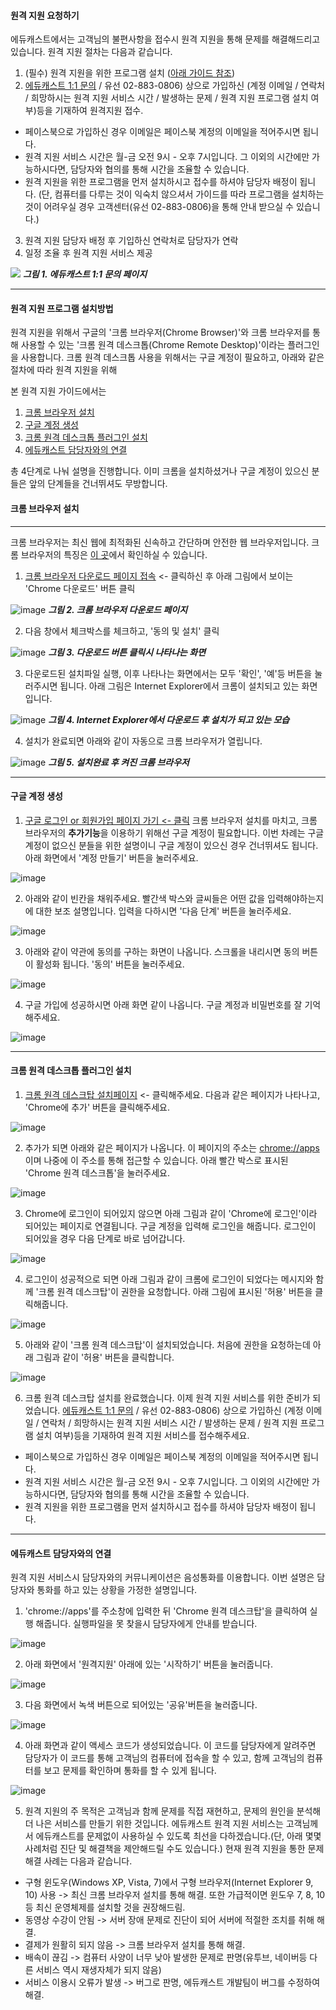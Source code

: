 #### 원격 지원 요청하기
에듀캐스트에서는 고객님의 불편사항을 접수시 원격 지원을 통해 문제를 해결해드리고 있습니다. 원격 지원 절차는 다음과 같습니다.

1. (필수) 원격 지원을 위한 프로그램 설치 ([아래 가이드 참조](#원격-지원-프로그램-설치방법))
2. [에듀캐스트 1:1 문의](https://educast.com/support/inquiry/) / 유선 02-883-0806) 상으로 가입하신 (계정 이메일 / 연락처 / 희망하시는 원격 지원 서비스 시간 / 발생하는 문제 / 원격 지원 프로그램 설치 여부)등을 기재하여 원격지원 접수.
  * 페이스북으로 가입하신 경우 이메일은 페이스북 계정의 이메일을 적어주시면 됩니다.  
  * 원격 지원 서비스 시간은 월-금 오전 9시 - 오후 7시입니다. 그 이외의 시간에만 가능하시다면, 담당자와 협의를 통해 시간을 조율할 수 있습니다.
  * 원격 지원을 위한 프로그램을 먼저 설치하시고 접수를 하셔야 담당자 배정이 됩니다. (단, 컴퓨터를 다루는 것이 익숙치 않으셔서 가이드를 따라 프로그램을 설치하는 것이 어려우실 경우 고객센터(유선 02-883-0806)을 통해 안내 받으실 수 있습니다.)
3. 원격 지원 담당자 배정 후 기입하신 연락처로 담당자가 연락  
4. 일정 조율 후 원격 지원 서비스 제공  

![](https://cloud.githubusercontent.com/assets/7759511/20472990/02ea493a-b001-11e6-8fea-359bbc2b81aa.png)
***그림 1. 에듀캐스트 1:1 문의 페이지***

---

#### 원격 지원 프로그램 설치방법
원격 지원을 위해서 구글의 '크롬 브라우저(Chrome Browser)'와 크롬 브라우저를 통해 사용할 수 있는 '크롬 원격 데스크톱(Chrome Remote Desktop)'이라는 플러그인을 사용합니다. 크롬 원격 데스크톱 사용을 위해서는 구글 계정이 필요하고, 아래와 같은 절차에 따라 원격 지원을 위해  

본 원격 지원 가이드에서는  

1. [크롬 브라우저 설치](#크롬-브라우저-설치)  
2. [구글 계정 생성](#구글-계정-생)  
3. [크롬 원격 데스크톱 플러그인 설치](#크롬-원격-데스크톱-플러그인-설치)  
4. [에듀캐스트 담당자와의 연결](#에듀캐스트-담당자와의-연결)  

총 4단계로  나눠 설명을 진행합니다. 이미 크롬을 설치하셨거나 구글 계정이 있으신 분들은 앞의 단계들을 건너뛰셔도 무방합니다.

#### 크롬 브라우저 설치

---

크롬 브라우저는 최신 웹에 최적화된 신속하고 간단하며 안전한 웹 브라우저입니다. 크롬 브라우저의 특징은 [이 곳](https://www.google.co.kr/chrome/browser/features.html)에서 확인하실 수 있습니다. 

1) [크롬 브라우저 다운로드 페이지 접속](https://www.google.co.kr/chrome/browser/desktop/index.html) <- 클릭하신 후 아래 그림에서 보이는 'Chrome 다운로드' 버튼 클릭  


![image](https://cloud.githubusercontent.com/assets/7759511/20475463/5bbaab28-b00f-11e6-983e-a4d4ef3a5e91.png)
***그림 2. 크롬 브라우저 다운로드 페이지***


2) 다음 창에서 체크박스를 체크하고, '동의 및 설치' 클릭


![image](https://cloud.githubusercontent.com/assets/7759511/20475511/9b340182-b00f-11e6-8edb-15360ccd7ca7.png)
***그림 3. 다운로드 버튼 클릭시 나타나는 화면***


3) 다운로드된 설치파일 실행, 이후 나타나는 화면에서는 모두 '확인', '예'등 버튼을 눌러주시면 됩니다. 아래 그림은 Internet Explorer에서 크롬이 설치되고 있는 화면입니다.


![image](https://cloud.githubusercontent.com/assets/7759511/20475876/5095e2a6-b011-11e6-88bf-fd63cecf1862.png)
***그림 4. Internet Explorer에서 다운로드 후 설치가 되고 있는 모습***


4) 설치가 완료되면 아래와 같이 자동으로 크롬 브라우저가 열립니다.


![image](https://cloud.githubusercontent.com/assets/7759511/20475990/0b599b32-b012-11e6-834c-441e803bffb0.png)
***그림 5. 설치완료 후 켜진 크롬 브라우저***

---

#### 구글 계정 생성
1) [구글 로그인 or 회원가입 페이지 가기 <- 클릭](https://accounts.google.com/ServiceLogin)
크롬 브라우저 설치를 마치고, 크롬 브라우저의 **추가기능**을 이용하기 위해선 구글 계정이 필요합니다. 이번 차례는 구글 계정이 없으신 분들을 위한 설명이니 구글 계정이 있으신 경우 건너뛰셔도 됩니다. 아래 화면에서 '계정 만들기' 버튼을 눌러주세요.


![image](https://cloud.githubusercontent.com/assets/7759511/20478659/5eda08d0-b01e-11e6-9153-b60c3df5ad98.png)


2) 아래와 같이 빈칸을 채워주세요. 빨간색 박스와 글씨들은 어떤 값을 입력해야하는지에 대한 보조 설명입니다. 입력을 다하시면 '다음 단계' 버튼을 눌러주세요. 


![image](https://cloud.githubusercontent.com/assets/7759511/20479125/5a164bb8-b020-11e6-9840-ef8800a76b7d.png)


3) 아래와 같이 약관에 동의를 구하는 화면이 나옵니다. 스크롤을 내리시면 동의 버튼이 활성화 됩니다. '동의' 버튼을 눌러주세요.


![image](https://cloud.githubusercontent.com/assets/7759511/20479393/5bbc95fc-b021-11e6-8a63-6addaf00f2c7.png)


4) 구글 가입에 성공하시면 아래 화면 같이 나옵니다. 구글 계정과 비밀번호를 잘 기억해주세요.


![image](https://cloud.githubusercontent.com/assets/7759511/20479436/8747e000-b021-11e6-9cb6-9ac4aafb3032.png)

---

#### 크롬 원격 데스크톱 플러그인 설치
1) [크롬 원격 데스크탑 설치페이지](https://chrome.google.com/webstore/detail/chrome-remote-desktop/gbchcmhmhahfdphkhkmpfmihenigjmpp?hl=ko) <- 클릭해주세요. 다음과 같은 페이지가 나타나고, 'Chrome에 추가' 버튼을 클릭해주세요.


![image](https://cloud.githubusercontent.com/assets/7759511/20479793/eda9846a-b022-11e6-9426-62fcb49e297c.png)


2) 추가가 되면 아래와 같은 페이지가 나옵니다. 이 페이지의 주소는 [chrome://apps](chrome://apps) 이며 나중에 이 주소를 통해 접근할 수 있습니다. 아래 빨간 박스로 표시된 'Chrome 원격 데스크톱'을 눌러주세요.


![image](https://cloud.githubusercontent.com/assets/7759511/20479844/20a1bfea-b023-11e6-95a7-fd2cc5cd2978.png)


3) Chrome에 로그인이 되어있지 않으면 아래 그림과 같이 'Chrome에 로그인'이라 되어있는 페이지로 연결됩니다. 구글 계정을 입력해 로그인을 해줍니다. 로그인이 되어있을 경우 다음 단계로 바로 넘어갑니다.


![image](https://cloud.githubusercontent.com/assets/7759511/20480040/2334da84-b024-11e6-87ce-9ed05c7f5883.png)


4) 로그인이 성공적으로 되면 아래 그림과 같이 크롬에 로그인이 되었다는 메시지와 함께 '크롬 원격 데스크탑'이 권한을 요청합니다. 아래 그림에 표시된 '허용' 버튼을 클릭해줍니다.


![image](https://cloud.githubusercontent.com/assets/7759511/20480080/64b18368-b024-11e6-8588-86521fd8c00a.png)


5) 아래와 같이 '크롬 원격 데스크탑'이 설치되었습니다. 처음에 권한을 요청하는데 아래 그림과 같이 '허용' 버튼을 클릭합니다.


![image](https://cloud.githubusercontent.com/assets/7759511/20480176/c800f390-b024-11e6-9952-c65ee74a721c.png)


6) 크롬 원격 데스크탑 설치를 완료했습니다. 이제 원격 지원 서비스를 위한 준비가 되었습니다. [에듀캐스트 1:1 문의](https://educast.com/support/inquiry/) / 유선 02-883-0806) 상으로 가입하신 (계정 이메일 / 연락처 / 희망하시는 원격 지원 서비스 시간 / 발생하는 문제 / 원격 지원 프로그램 설치 여부)등을 기재하여 원격 지원 서비스를 접수해주세요.
  * 페이스북으로 가입하신 경우 이메일은 페이스북 계정의 이메일을 적어주시면 됩니다.  
  * 원격 지원 서비스 시간은 월-금 오전 9시 - 오후 7시입니다. 그 이외의 시간에만 가능하시다면, 담당자와 협의를 통해 시간을 조율할 수 있습니다.
  * 원격 지원을 위한 프로그램을 먼저 설치하시고 접수를 하셔야 담당자 배정이 됩니다.

---

#### 에듀캐스트 담당자와의 연결
원격 지원 서비스시 담당자와의 커뮤니케이션은 음성통화를 이용합니다. 이번 설명은 담당자와 통화를 하고 있는 상황을 가정한 설명입니다.


1) 'chrome://apps'를 주소창에 입력한 뒤 'Chrome 원격 데스크탑'을 클릭하여 실행 해줍니다. 실행파일을 못 찾을시 담당자에게 안내를 받습니다.


![image](https://cloud.githubusercontent.com/assets/7759511/20479844/20a1bfea-b023-11e6-95a7-fd2cc5cd2978.png)


2) 아래 화면에서 '원격지원' 아래에 있는 '시작하기' 버튼을 눌러줍니다.


![image](https://cloud.githubusercontent.com/assets/7759511/20480552/572fb190-b026-11e6-8e14-f7ab87814ac8.png)


3) 다음 화면에서 녹색 버튼으로 되어있는 '공유'버튼을 눌러줍니다.


![image](https://cloud.githubusercontent.com/assets/7759511/20480585/859c8c88-b026-11e6-92ae-f71bcb5ea376.png)


4) 아래 화면과 같이 액세스 코드가 생성되었습니다. 이 코드를 담당자에게 알려주면 담당자가 이 코드를 통해 고객님의 컴퓨터에 접속을 할 수 있고, 함께 고객님의 컴퓨터를 보고 문제를 확인하며 통화를 할 수 있게 됩니다. 


![image](https://cloud.githubusercontent.com/assets/7759511/20480714/15095266-b027-11e6-8e7a-291fff6f314f.png)


5) 원격 지원의 주 목적은 고객님과 함께 문제를 직접 재현하고, 문제의 원인을 분석해 더 나은 서비스를 만들기 위한 것입니다. 에듀캐스트 원격 지원 서비스는 고객님께서 에듀캐스트를 문제없이 사용하실 수 있도록 최선을 다하겠습니다.(단, 아래 몇몇 사례처럼 진단 및 해결책을 제안해드릴 수도 있습니다.) 현재 원격 지원을 통한 문제 해결 사례는 다음과 같습니다. 


- 구형 윈도우(Windows XP, Vista, 7)에서 구형 브라우저(Internet Explorer 9, 10) 사용 -> 최신 크롬 브라우저 설치를 통해 해결. 또한 가급적이면 윈도우 7, 8, 10등 최신 운영체제를 설치할 것을 권장해드림.
- 동영상 수강이 안됨 -> 서버 장애 문제로 진단이 되어 서버에 적절한 조치를 취해 해결.  
- 결제가 원활히 되지 않음 -> 크롬 브라우저 설치를 통해 해결.
- 배속이 끊김 -> 컴퓨터 사양이 너무 낮아 발생한 문제로 판명(유투브, 네이버등 다른 서비스 역시 재생자체가 되지 않음)
- 서비스 이용시 오류가 발생 -> 버그로 판명, 에듀캐스트 개발팀이 버그를 수정하여 해결.

